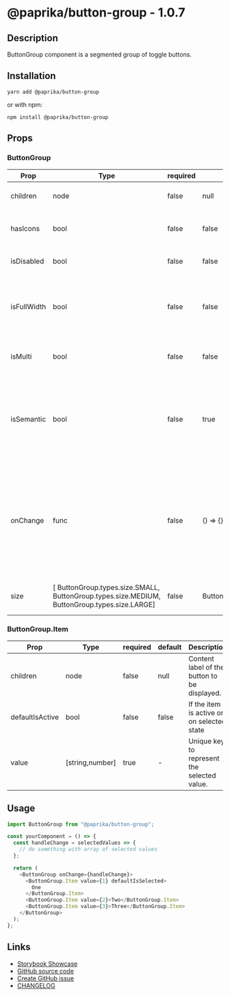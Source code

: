 <!-- start: Autogenerated - do not modify -->

# @paprika/button-group - 1.0.7

## Description

ButtonGroup component is a segmented group of toggle buttons.

## Installation

```
yarn add @paprika/button-group
```

or with npm:

```
npm install @paprika/button-group
```

## Props

### ButtonGroup

| Prop        | Type                                                                                         | required | default                       | Description                                                                                                                                          |
| ----------- | -------------------------------------------------------------------------------------------- | -------- | ----------------------------- | ---------------------------------------------------------------------------------------------------------------------------------------------------- |
| children    | node                                                                                         | false    | null                          | The toggle buttons in the group.                                                                                                                     |
| hasIcons    | bool                                                                                         | false    | false                         | To show the icons used for selected / not selected.                                                                                                  |
| isDisabled  | bool                                                                                         | false    | false                         | If the entire button group is disabled.                                                                                                              |
| isFullWidth | bool                                                                                         | false    | false                         | If the width of the button group should stretch to fit its parent container (100%).                                                                  |
| isMulti     | bool                                                                                         | false    | false                         | If multiple simultaneous selections are allowed.                                                                                                     |
| isSemantic  | bool                                                                                         | false    | true                          | If it will be rendered as a button element. If false, a span will be rendered via an accessible RawButton.                                           |
| onChange    | func                                                                                         | false    | () => {}                      | Callback to be executed when any button item is clicked or activated by keyboard. It will return an array of the selected items' "value" properties. |
| size        | [ ButtonGroup.types.size.SMALL, ButtonGroup.types.size.MEDIUM, ButtonGroup.types.size.LARGE] | false    | ButtonGroup.types.size.MEDIUM | Size of the buttons (height, font size, etc).                                                                                                        |

### ButtonGroup.Item

| Prop            | Type            | required | default | Description                                  |
| --------------- | --------------- | -------- | ------- | -------------------------------------------- |
| children        | node            | false    | null    | Content label of the button to be displayed. |
| defaultIsActive | bool            | false    | false   | If the item is active or on selected state   |
| value           | [string,number] | true     | -       | Unique key to represent the selected value.  |

<!-- end: Autogenerated - do not modify -->
<!-- content -->

## Usage

```js
import ButtonGroup from "@paprika/button-group";

const yourComponent = () => {
  const handleChange = selectedValues => {
    // do something with array of selected values
  };

  return (
    <ButtonGroup onChange={handleChange}>
      <ButtonGroup.Item value={1} defaultIsSelected>
        One
      </ButtonGroup.Item>
      <ButtonGroup.Item value={2}>Two</ButtonGroup.Item>
      <ButtonGroup.Item value={3}>Three</ButtonGroup.Item>
    </ButtonGroup>
  );
};
```

<!-- eoContent -->

## Links

- [Storybook Showcase](https://paprika.highbond.com/?path=/story/buttons-buttongroup--showcase)
- [GitHub source code](https://github.com/acl-services/paprika/tree/master/packages/ButtonGroup/src)
- [Create GitHub issue](https://github.com/acl-services/paprika/issues/new?label=[]&title=@paprika/button-group%20[help]:%20your%20short%20description&body=%0A%23%20Help%20wanted%0A%0A%23%23%20Please%20write%20your%20question.%0A*A%20clear%20and%20concise%20description%20of%20what%20the%20question%20is*%0A%0A%23%23%20Additional%20context%0A*Add%20any%20other%20context%20or%20screenshots%20about%20your%20question%20here.*%0A)
- [CHANGELOG](https://github.com/acl-services/paprika/tree/master/packages/ButtonGroup/CHANGELOG.md)
